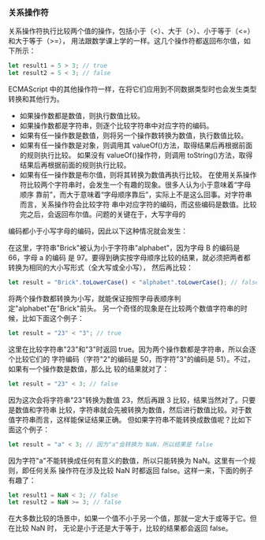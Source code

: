 ### 关系操作符
关系操作符执行比较两个值的操作，包括小于（<）、大于（>）、小于等于（<=）和大于等于（>=），
用法跟数学课上学的一样。这几个操作符都返回布尔值，如下所示：
```js
let result1 = 5 > 3; // true 
let result2 = 5 < 3; // false
```

ECMAScript 中的其他操作符一样，在将它们应用到不同数据类型时也会发生类型转换和其他行为。
* 如果操作数都是数值，则执行数值比较。
* 如果操作数都是字符串，则逐个比较字符串中对应字符的编码。
* 如果有任一操作数是数值，则将另一个操作数转换为数值，执行数值比较。
* 如果有任一操作数是对象，则调用其 valueOf()方法，取得结果后再根据前面的规则执行比较。
如果没有 valueOf()操作符，则调用 toString()方法，取得结果后再根据前面的规则执行比较。
* 如果有任一操作数是布尔值，则将其转换为数值再执行比较。
在使用关系操作符比较两个字符串时，会发生一个有趣的现象。很多人认为小于意味着“字母顺序
靠前”，而大于意味着“字母顺序靠后”，实际上不是这么回事。对字符串而言，关系操作符会比较字符
串中对应字符的编码，而这些编码是数值。比较完之后，会返回布尔值。问题的关键在于，大写字母的


编码都小于小写字母的编码，因此以下这种情况就会发生：

在这里，字符串"Brick"被认为小于字符串"alphabet"，因为字母 B 的编码是 66，字母 a 的编码
是 97。要得到确实按字母顺序比较的结果，就必须把两者都转换为相同的大小写形式（全大写或全小写），
然后再比较：
```js
let result = "Brick".toLowerCase() < "alphabet".toLowerCase(); // false 
```
将两个操作数都转换为小写，就能保证按照字母表顺序判定"alphabet"在"Brick"前头。
另一个奇怪的现象是在比较两个数值字符串的时候，比如下面这个例子：
```js
let result = "23" < "3"; // true 
```
这里在比较字符串"23"和"3"时返回 true。因为两个操作数都是字符串，所以会逐个比较它们的
字符编码（字符"2"的编码是 50，而字符"3"的编码是 51）。不过，如果有一个操作数是数值，那么比
较的结果就对了：
```js
let result = "23" < 3; // false 
```
因为这次会将字符串"23"转换为数值 23，然后再跟 3 比较，结果当然对了。只要是数值和字符串
比较，字符串就会先被转换为数值，然后进行数值比较。对于数值字符串而言，这样能保证结果正确。
但如果字符串不能转换成数值呢？比如下面这个例子：
```js
let result = "a" < 3; // 因为"a"会转换为 NaN，所以结果是 false 
```
因为字符"a"不能转换成任何有意义的数值，所以只能转换为 NaN。这里有一个规则，即任何关系
操作符在涉及比较 NaN 时都返回 false。这样一来，下面的例子有趣了：
```js
let result1 = NaN < 3; // false 
let result2 = NaN >= 3; // false 
```
在大多数比较的场景中，如果一个值不小于另一个值，那就一定大于或等于它。但在比较 NaN 时，
无论是小于还是大于等于，比较的结果都会返回 false。